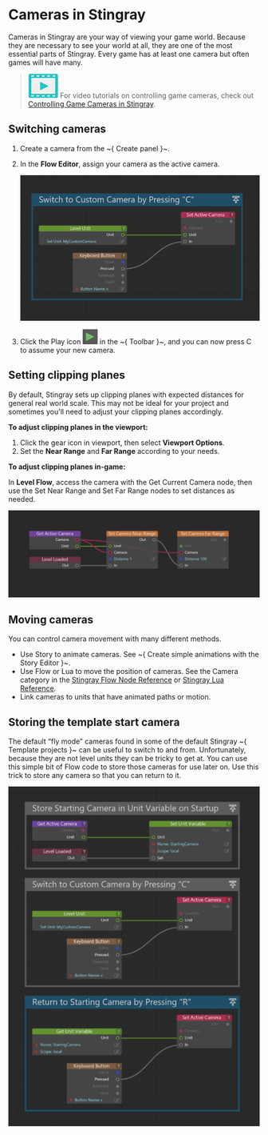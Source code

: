 # Cameras in Stingray

Cameras in Stingray are your way of viewing your game world. Because they are necessary to see your world at all, they are one of the most essential parts of Stingray. Every game has at least one camera but often games will have many.

> ![](../images/icon_video.png) For video tutorials on controlling game cameras, check out <a href="https://www.youtube.com/playlist?list=PLTjhBiJe1i2EDCDy1o6dJtZUGo6gahVMV" target="blank">Controlling Game Cameras in Stingray</a>.

## Switching cameras

1. Create a camera from the ~{ Create panel }~.

2. In the **Flow Editor**, assign your camera as the active camera.

  	![](../images/active_camera_flow.png)

3. Click the Play icon ![](../images/icon_Play.png) in the ~{ Toolbar }~, and you can now press C to assume your new camera.

## Setting clipping planes

By default, Stingray sets up clipping planes with expected distances for general real world scale. This may not be ideal for your project and sometimes you'll need to adjust your clipping planes accordingly.

**To adjust clipping planes in the viewport:**

1. Click the gear icon in viewport, then select **Viewport Options**.
2. Set the **Near Range** and **Far Range** according to your needs.

**To adjust clipping planes in-game:**

In **Level Flow**, access the camera with the Get Current Camera node, then use the Set Near Range and Set Far Range nodes to set distances as needed.

![](../images/ingame-camera-flow.png)

## Moving cameras

You can control camera movement with many different methods.

-	Use Story to animate cameras. See ~{ Create simple animations with the Story Editor }~.
-	Use Flow or Lua to move the position of cameras. See the Camera category in the [Stingray Flow Node Reference](../../flow_ref/index.html) or [Stingray Lua Reference](../../lua_ref/index.html).
-	Link cameras to units that have animated paths or motion.

## Storing the template start camera

The default “fly mode” cameras found in some of the default Stingray ~{ Template projects }~ can be useful to switch to and from. Unfortunately, because they are not level units they can be tricky to get at. You can use this simple bit of Flow code to store those cameras for use later on. Use this trick to store any camera so that you can return to it.

  ![](../images/store_camera_flow.png)
